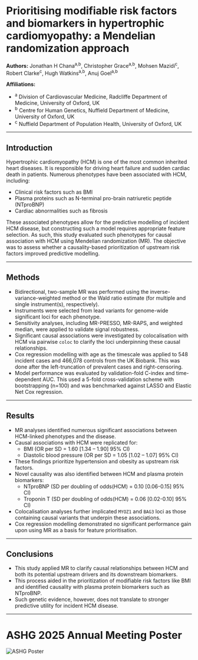 # Prioritising modifiable risk factors and biomarkers in hypertrophic cardiomyopathy: a Mendelian randomization approach

**Authors:** Jonathan H Chana<sup>a,b</sup>, Christopher Grace<sup>a,b</sup>, Mohsen Mazidi<sup>c</sup>, Robert Clarke<sup>c</sup>, Hugh Watkins<sup>a,b</sup>, Anuj Goel<sup>a,b</sup>

**Affiliations:**
* <sup>a</sup> Division of Cardiovascular Medicine, Radcliffe Department of Medicine, University of Oxford, UK
* <sup>b</sup> Centre for Human Genetics, Nuffield Department of Medicine, University of Oxford, UK
* <sup>c</sup> Nuffield Department of Population Health, University of Oxford, UK

---

## Introduction

Hypertrophic cardiomyopathy (HCM) is one of the most common inherited heart diseases. It is responsible for driving heart failure and sudden cardiac death in patients. Numerous phenotypes have been associated with HCM, including:
* Clinical risk factors such as BMI
* Plasma proteins such as N-terminal pro-brain natriuretic peptide (NTproBNP)
* Cardiac abnormalities such as fibrosis

These associated phenotypes allow for the predictive modelling of incident HCM disease, but constructing such a model requires appropriate feature selection. As such, this study evaluated
such phenotypes for causal association with HCM using Mendelian randomization (MR). The objective was to assess whether a causality-based prioritization of upstream risk factors improved predictive modelling.

---

## Methods

* Bidirectional, two-sample MR was performed using the inverse-variance-weighted method or the Wald ratio estimate (for multiple and single instrument(s), respectively).
* Instruments were selected from lead variants for genome-wide significant loci for each phenotype.
* Sensitivity analyses, including MR-PRESSO, MR-RAPS, and weighted median, were applied to validate signal robustness.
* Significant causal associations were investigated by colocalisation with HCM via pairwise `coloc` to clarify the loci underpinning these causal relationships.
* Cox regression modelling with age as the timescale was applied to 548 incident cases and 466,078 controls from the UK Biobank. This was done after the left-truncation of prevalent cases and right-censoring.
* Model performance was evaluated by validation-fold C-index and time-dependent AUC. This used a 5-fold cross-validation scheme with bootstrapping (n=100) and was benchmarked against LASSO and Elastic Net Cox regression.

---

## Results

* MR analyses identified numerous significant associations between HCM-linked phenotypes and the disease.
* Causal associations with HCM were replicated for:
    * BMI (OR per SD = 1.60 [1.34 – 1.90] 95% CI)
    * Diastolic blood pressure (OR per SD = 1.05 [1.02 – 1.07] 95% CI)
* These findings prioritize hypertension and obesity as upstream risk factors.
* Novel causality was also identified between HCM and plasma protein biomarkers:
    * NTproBNP (SD per doubling of odds(HCM) = 0.10 [0.06-0.15] 95% CI)
    * Troponin T (SD per doubling of odds(HCM) = 0.06 [0.02-0.10] 95% CI)
* Colocalisation analyses further implicated `MYOZ1` and `BAG3` loci as those containing causal variants that underpin these associations.
* Cox regression modelling demonstrated no significant performance gain upon using MR as a basis for feature prioritisation.

---

## Conclusions

* This study applied MR to clarify causal relationships between HCM and both its potential upstream drivers and its downstream biomarkers.
* This process aided in the prioritization of modifiable risk factors like BMI and identified causality with plasma protein biomarkers such as NTproBNP.
* Such genetic evidence, however, does not translate to stronger predictive utility for incident HCM disease.

---

# ASHG 2025 Annual Meeting Poster

![ASHG Poster](https://github.com/JonChan0/MultiPheno_HCM_MR/blob/main/docs/ASHG_Poster.png)
